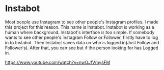 # Instabot


Most people use Instagram to see other people's Instagram profiles. I made this project for this reason. This name is Instabot. Instabot is working as a human where background. Instabot's interface is too simple. If somebody wants to see other people's Instagram Follow or Follower, firstly have to log in to Instabot. Then Instabot saves data on who is logged in(Just Follow and Follower's). After that, you can see but ıf the person looking for has Logged in.




https://www.youtube.com/watch?v=nwOJfVmysFM

